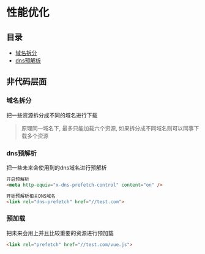 # 性能优化

## 目录

- [域名拆分](#域名拆分)
- [dns预解析](#dns预解析)

## 非代码层面

### 域名拆分

把一些资源拆分成不同的域名进行下载

> 原理同一域名下, 最多只能加载六个资源, 如果拆分成不同域名则可以同事下载多个资源

### dns预解析

把一些未来会使用到的dns域名进行预解析

```html
开启预解析
<meta http-equiv="x-dns-prefetch-control" content="on" />

开始预解析相关DNS域名
<link rel="dns-prefetch" href="//test.com">
```

### 预加载

把未来会用上并且比较重要的资源进行预加载

```html
<link rel="prefetch" href="//test.com/vue.js">
```
